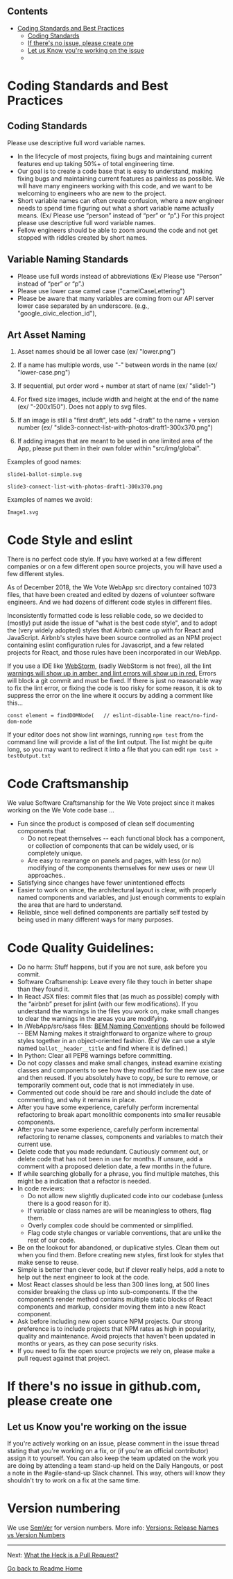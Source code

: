 <!-- START doctoc generated TOC please keep comment here to allow auto update -->
<!-- DON'T EDIT THIS SECTION, INSTEAD RE-RUN doctoc TO UPDATE -->
## Contents

- [Coding Standards and Best Practices](#coding-standards-and-best-practices)
  - [Coding Standards](#coding-standards)
  - [If there's no issue, please create one](#if-theres-no-issue-please-create-one)
  - [Let us Know you're working on the issue](#let-us-know-youre-working-on-the-issue)
  - [](#)

<!-- END doctoc generated TOC please keep comment here to allow auto update -->

# Coding Standards and Best Practices

## Coding Standards

Please use descriptive full word variable names.

* In the lifecycle of most projects, fixing bugs and maintaining current features end up taking 50%+ of total engineering time.
* Our goal is to create a code base that is easy to understand, making fixing bugs and maintaining 
current features as painless as possible. We will have many engineers working with this code, 
and we want to be welcoming to engineers who are new to the project.
* Short variable names can often create confusion, where a new engineer needs to spend time 
figuring out what a short variable name actually means. (Ex/ Please use “person” instead of “per” or “p”.) 
For this project please use descriptive full word variable names.
* Fellow engineers should be able to zoom around the code and not get stopped with riddles created by short names.

## Variable Naming Standards

* Please use full words instead of abbreviations (Ex/ Please use “Person” instead of “per” or “p”.)
* Please use lower case camel case ("camelCaseLettering")
* Please be aware that many variables are coming from our API server lower case separated by an underscore. 
(e.g., "google_civic_election_id"), 


## Art Asset Naming

1. Asset names should be all lower case (ex/ "lower.png")
 
2. If a name has multiple words, use "-" between words in the name (ex/ "lower-case.png")

3. If sequential, put order word + number at start of name (ex/ "slide1-")

4. For fixed size images, include width and height at the end of the name (ex/ "-200x150"). 
Does not apply to svg files.

5. If an image is still a "first draft", lets add "-draft" to the name + version number (ex/ 
"slide3-connect-list-with-photos-draft1-300x370.png")

6. If adding images that are meant to be used in one limited area of the App, 
please put them in their own folder within "src/img/global".

Examples of good names:

    slide1-ballot-simple.svg

    slide3-connect-list-with-photos-draft1-300x370.png
    
Examples of names we avoid:

    Image1.svg


# Code Style and eslint

There is no perfect code style.  If you have worked at a few different companies or on a few different open source projects, you
will have used a few different styles.

As of December 2018, the We Vote WebApp src directory contained 1073 files, that have been created and edited by dozens of volunteer
software engineers.  And we had dozens of different code styles in different files.

Inconsistently formatted code is less reliable code, so we decided to (mostly) put aside the 
issue of "what is the best code style", and to adopt the (very widely adopted) styles
that Airbnb came up with for React and JavaScript.  Airbnb's styles have been source controlled 
as an NPM project containing eslint configuration rules for Javascript, and a few related projects for React, and those
rules have been incorporated in our WebApp.

If you use a IDE like [WebStorm](https://www.jetbrains.com/webstorm/), (sadly WebStorm is not free), all the lint [warnings will show up in amber, and lint
errors will show up in red.](https://www.themarketingtechnologist.co/eslint-with-airbnb-javascript-style-guide-in-webstorm/)  Errors will block a git commit and must be fixed.  If there is just
no reasonable way to fix the lint error, or fixing the code is too risky for some reason, it is ok
to suppress the error on the line where it occurs by adding a comment like this...

```const element = findDOMNode(   // eslint-disable-line react/no-find-dom-node```

If your editor does not show lint warnings, running `npm test` from the command line will provide a list of the lint output.
The list might be quite long, so you may want to redirect it into a file that you can edit `npm test > testOutput.txt`

# Code Craftsmanship

We value Software Craftsmanship for the We Vote project since it makes working on the We Vote code base …
* Fun since the product is composed of clean self documenting components that 
  * Do not repeat themselves -- each functional block has a component, or collection of components that can be widely used, or is completely unique.
  * Are easy to rearrange on panels and pages, with less (or no) modifying of the components themselves for new uses or new UI approaches..
* Satisfying since changes have fewer unintentioned effects
* Easier to work on since, the architectural layout is clear, with properly named components and variables, and just enough comments to explain the area that are hard to understand.
* Reliable, since well defined components are partially self tested by being used in many different ways for many purposes.



# Code Quality Guidelines:
* Do no harm:  Stuff happens, but if you are not sure, ask before you commit.
* Software Craftsmenship: Leave every file they touch in better shape than they found it. 
* In React JSX files: commit files that (as much as possible) comply with the “airbnb” preset for jslint (with our few modifications). If you understand the warnings in the files you work on, make small changes to clear the warnings in the areas you are modifying.
* In /WebApp/src/sass files: [BEM Naming Conventions](../../working/STYLING.md) should be followed -- BEM Naming makes it straightforward to organize where to group styles together in an object-oriented fashion. (Ex/ We can use a style named `ballot__header__title` and find where it is defined.)
* In Python: Clear all PEP8 warnings before committing.
* Do not copy classes and make small changes, instead examine existing classes and components to see how they modified for the new use case and then reused.  If you absolutely have to copy, be sure to remove, or temporarily comment out, code that is not immediately in use.  
* Commented out code should be rare and should include the date of commenting, and why it remains in place.
* After you have some experience, carefully perform incremental refactoring to break apart monolithic components into smaller reusable components.
* After you have some experience, carefully perform incremental refactoring to rename classes, components and variables to match their current use.
* Delete code that you made redundant.  Cautiously comment out, or delete code that has not been in use for months. If unsure, add a comment with a proposed deletion date, a few months in the future.
* If while searching globally for a phrase, you find multiple matches, this might be a indication that a refactor is needed.
* In code reviews:
   * Do not allow new slightly duplicated code into our codebase (unless there is a good reason for it).
   * If variable or class names are will be meaningless to others, flag them.
   * Overly complex code should be commented or simplified.
   * Flag code style changes or variable conventions, that are unlike the rest of our code.
* Be on the lookout for abandoned, or duplicative styles.  Clean them out when you find them.  Before creating new styles, first look for styles that make sense to reuse.
* Simple is better than clever code, but if clever really helps, add a note to help out the next engineer to look at the code.
* Most React classes should be less than 300 lines long, at 500 lines consider breaking the class up into sub-components.  If the the component’s render method contains multiple static blocks of React components and markup, consider moving them into a new React component.
* Ask before including new open source NPM projects.  Our strong preference is to include projects that NPM rates as high in popularity, quality and maintenance. Avoid projects that haven’t been updated in months or years, as they can pose security risks.
* If you need to fix the open source projects we rely on, please make a pull request against that project.


# If there's no issue in github.com, please create one

## Let us Know you're working on the issue

If you're actively working on an issue, please comment in the issue thread stating that you're working on a fix, or (if you're an official contributor) assign it to yourself. You can also keep the team updated on the work you are doing by attending a team stand-up held on the Daily Hangouts, or post a note in the #agile-stand-up Slack channel. This way, others will know they shouldn't try to work on a fix at the same time.


# Version numbering

We use [SemVer](http://semver.org/) for version numbers. More info: [Versions: Release Names vs Version Numbers](versions/index.md)

---

Next: [What the Heck is a Pull Request?](PULL_REQUEST_BACKGROUND.md)

[Go back to Readme Home](../../README.md)
